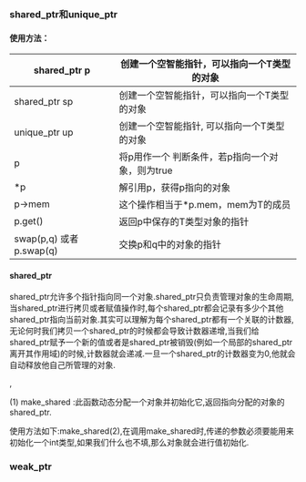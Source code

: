 ### shared_ptr和unique_ptr

#### 使用方法：

| shared_ptr<T> p          | 创建一个空智能指针，可以指向一个T类型的对象     |
| ------------------------ | ----------------------------------------------- |
| shared_ptr<T> sp         | 创建一个空智能指针，可以指向一个T类型的对象     |
| unique_ptr<T> up         | 创建一个空智能指针,   可以指向一个T类型的对象   |
| p                        | 将p用作一个 判断条件，若p指向一个对象，则为true |
| *p                       | 解引用p，获得p指向的对象                        |
| p->mem                   | 这个操作相当于*p.mem，mem为T的成员              |
| p.get()                  | 返回p中保存的T类型对象的指针                    |
| swap(p,q) 或者 p.swap(q) | 交换p和q中的对象的指针                          |

#### shared_ptr

shared_ptr允许多个指针指向同一个对象.shared_ptr只负责管理对象的生命周期,当shared_ptr进行拷贝或者赋值操作时,每个shared_ptr都会记录有多少个其他shared_ptr指向当前对象.其实可以理解为每个shared_ptr都有一个关联的计数器,无论何时我们拷贝一个shared_ptr的时候都会导致计数器递增,当我们给shared_ptr赋予一个新的值或者是shared_ptr被销毁(例如一个局部的shared_ptr离开其作用域)的时候,计数器就会递减.一旦一个shared_ptr的计数器变为0,他就会自动释放他自己所管理的对象.

,

(1) make_shared :此函数动态分配一个对象并初始化它,返回指向分配的对象的shared_ptr.

使用方法如下:make_shared<int>(2),在调用make_shared时,传递的参数必须要能用来初始化一个int类型,如果我们什么也不填,那么对象就会进行值初始化.

### weak_ptr